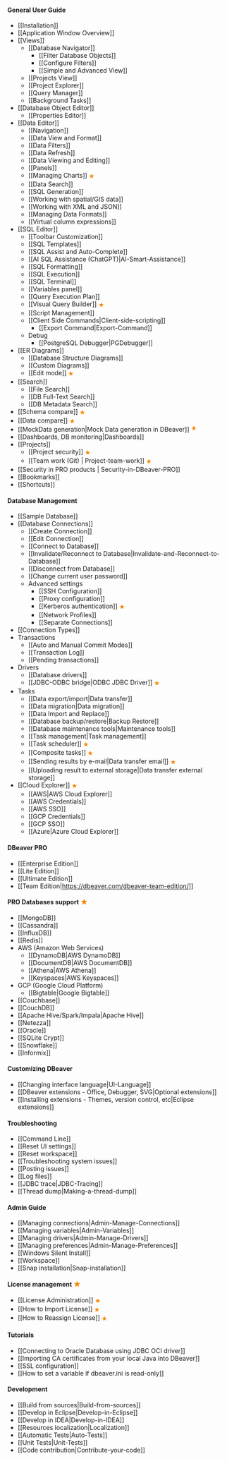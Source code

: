 #### General User Guide
- [[Installation]]
- [[Application Window Overview]]
- [[Views]]
  - [[Database Navigator]]
    - [[Filter Database Objects]]
    - [[Configure Filters]]
    - [[Simple and Advanced View]]
  - [[Projects View]]
  - [[Project Explorer]]
  - [[Query Manager]]
  - [[Background Tasks]]
- [[Database Object Editor]]
  - [[Properties Editor]]
- [[Data Editor]]
  - [[Navigation]]
  - [[Data View and Format]]
  - [[Data Filters]]
  - [[Data Refresh]]
  - [[Data Viewing and Editing]]
  - [[Panels]]
  - [[Managing Charts]] <img src="images/commercial.png" align="top" vspace="4"/>
  - [[Data Search]]
  - [[SQL Generation]]
  - [[Working with spatial/GIS data]]
  - [[Working with XML and JSON]]
  - [[Managing Data Formats]]
  - [[Virtual column expressions]]
- [[SQL Editor]]
  - [[Toolbar Customization]]
  - [[SQL Templates]]
  - [[SQL Assist and Auto-Complete]]
  - [[AI SQL Assistance (ChatGPT)|AI-Smart-Assistance]]
  - [[SQL Formatting]]
  - [[SQL Execution]]
  - [[SQL Terminal]]
  - [[Variables panel]]
  - [[Query Execution Plan]]
  - [[Visual Query Builder]] <img src="images/commercial.png" vspace="4" align="top"/>
  - [[Script Management]]
  - [[Client Side Commands|Client-side-scripting]]
    - [[Export Command|Export-Command]]
  - Debug
    - [[PostgreSQL Debugger|PGDebugger]]
- [[ER Diagrams]]
  - [[Database Structure Diagrams]]
  - [[Custom Diagrams]]
  - [[Edit mode]] <img src="images/commercial.png" vspace="4" align="top"/>
- [[Search]]
  - [[File Search]]
  - [[DB Full-Text Search]]
  - [[DB Metadata Search]]
- [[Schema compare]] <img src="images/commercial.png" vspace="4" align="top"/>
- [[Data compare]] <img src="images/commercial.png" vspace="4" align="top"/>
- [[MockData generation|Mock Data generation in DBeaver]] <img src="images/commercial.png" vspace="0" vspace="4" align="top"/>
- [[Dashboards, DB monitoring|Dashboards]]
- [[Projects]]
  - [[Project security]] <img src="images/commercial.png" vspace="4" align="top"/>
  - [[Team work (Git) | Project-team-work]] <img src="images/commercial.png" vspace="4" align="top"/>
- [[Security in PRO products | Security-in-DBeaver-PRO]]
- [[Bookmarks]]
- [[Shortcuts]]

#### Database Management
- [[Sample Database]]
- [[Database Connections]]
  - [[Create Connection]]
  - [[Edit Connection]]
  - [[Connect to Database]]
  - [[Invalidate/Reconnect to Database|Invalidate-and-Reconnect-to-Database]]
  - [[Disconnect from Database]]
  - [[Change current user password]]
  - Advanced settings
    - [[SSH Configuration]]
    - [[Proxy configuration]]
    - [[Kerberos authentication]] <img src="images/commercial.png" vspace="4" align="top"/>
    - [[Network Profiles]]
    - [[Separate Connections]] <!--CMD:SKIP-->
- [[Connection Types]]
- Transactions
  - [[Auto and Manual Commit Modes]]
  - [[Transaction Log]]
  - [[Pending transactions]]
- Drivers
  - [[Database drivers]]
  - [[JDBC-ODBC bridge|ODBC JDBC Driver]] <img src="images/commercial.png" vspace="4" align="top"/>
- Tasks
  - [[Data export/import|Data transfer]]
  - [[Data migration|Data migration]]
  - [[Data Import and Replace]]
  - [[Database backup/restore|Backup Restore]]
  - [[Database maintenance tools|Maintenance tools]]
  - [[Task management|Task management]]
  - [[Task scheduler]] <img src="images/commercial.png" vspace="4" align="top"/>
  - [[Composite tasks]] <img src="images/commercial.png" vspace="4" align="top"/>
  - [[Sending results by e-mail|Data transfer email]] <img src="images/commercial.png" vspace="4" align="top"/>
  - [[Uploading result to external storage|Data transfer external storage]]
- [[Cloud Explorer]] <img src="images/commercial.png" vspace="4" align="top"/>
  - [[AWS|AWS Cloud Explorer]]
  - [[AWS Credentials]]
  - [[AWS SSO]]
  - [[GCP Credentials]]
  - [[GCP SSO]]
  - [[Azure|Azure Cloud Explorer]]

#### DBeaver PRO
- [[Enterprise Edition]]
- [[Lite Edition]] <!--CMD:SKIP-->
- [[Ultimate Edition]] <!--CMD:SKIP-->
- [[Team Edition|https://dbeaver.com/dbeaver-team-edition/]] <!--CMD:SKIP-->

#### PRO Databases support <img src="images/commercial_big.png" align="top" height="16">
- [[MongoDB]]
- [[Cassandra]]
- [[InfluxDB]]
- [[Redis]]
- AWS (Amazon Web Services)
  - [[DynamoDB|AWS DynamoDB]]
  - [[DocumentDB|AWS DocumentDB]]
  - [[Athena|AWS Athena]]
  - [[Keyspaces|AWS Keyspaces]]
- GCP (Google Cloud Platform)
  - [[Bigtable|Google Bigtable]]
- [[Couchbase]]
- [[CouchDB]]
- [[Apache Hive/Spark/Impala|Apache Hive]]
- [[Netezza]]
- [[Oracle]]
- [[SQLite Crypt]]
- [[Snowflake]]
- [[Informix]]

#### Customizing DBeaver
- [[Changing interface language|UI-Language]]
- [[DBeaver extensions - Office, Debugger, SVG|Optional extensions]] <!--CMD:SKIP-->
- [[Installing extensions - Themes, version control, etc|Eclipse extensions]]

#### Troubleshooting
- [[Command Line]]
- [[Reset UI settings]]
- [[Reset workspace]]
- [[Troubleshooting system issues]]
- [[Posting issues]]
- [[Log files]]
- [[JDBC trace|JDBC-Tracing]]
- [[Thread dump|Making-a-thread-dump]]

#### Admin Guide
- [[Managing connections|Admin-Manage-Connections]]
- [[Managing variables|Admin-Variables]]
- [[Managing drivers|Admin-Manage-Drivers]]
- [[Managing preferences|Admin-Manage-Preferences]]
- [[Windows Silent Install]]
- [[Workspace]] <!--CMD:SKIP-->
- [[Snap installation|Snap-installation]]

#### License management <img src="images/commercial_big.png" align="top" height="16">
- [[License Administration]] <img src="images/commercial.png" vspace="4" align="top"/>
- [[How to Import License]] <img src="images/commercial.png" vspace="4" align="top"/>
- [[How to Reassign License]] <img src="images/commercial.png" vspace="4" align="top"/>

#### Tutorials
- [[Connecting to Oracle Database using JDBC OCI driver]]
- [[Importing CA certificates from your local Java into DBeaver]]
- [[SSL configuration]] 
- [[How to set a variable if dbeaver.ini is read-only]]

#### Development <!--CMD:SKIP-->
- [[Build from sources|Build-from-sources]] <!--CMD:SKIP-->
- [[Develop in Eclipse|Develop-in-Eclipse]] <!--CMD:SKIP-->
- [[Develop in IDEA|Develop-in-IDEA]] <!--CMD:SKIP-->
- [[Resources localization|Localization]] <!--CMD:SKIP-->
- [[Automatic Tests|Auto-Tests]] <!--CMD:SKIP-->
- [[Unit Tests|Unit-Tests]] <!--CMD:SKIP-->
- [[Code contribution|Contribute-your-code]] <!--CMD:SKIP-->
